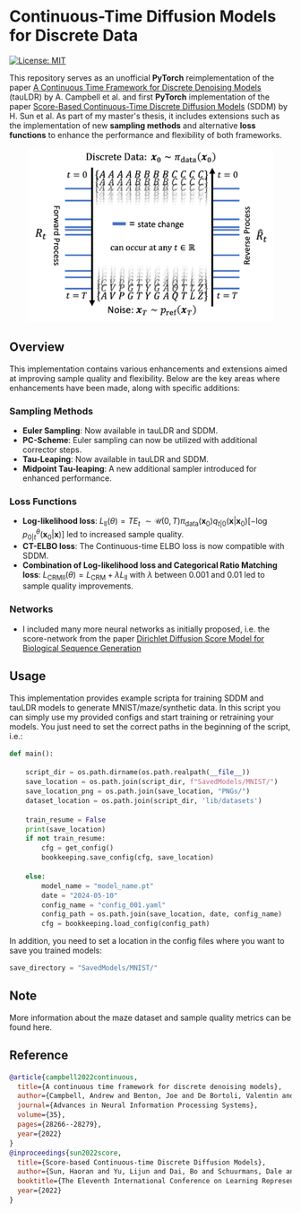# Continuous-Time Diffusion Models for Discrete Data

[![License: MIT](https://img.shields.io/badge/License-MIT-yellow.svg)](https://github.com/paulffm/Master-Thesis/blob/master/LICENSE)

This repository serves as an unofficial **PyTorch** reimplementation of the paper [A Continuous Time Framework for Discrete Denoising Models](https://arxiv.org/pdf/2205.14987) (tauLDR) by A. Campbell et al. and first **PyTorch** implementation of the paper [Score-Based Continuous-Time Discrete Diffusion Models](https://openreview.net/pdf?id=BYWWwSY2G5s) (SDDM) by H. Sun et al. As part of my master's thesis, it includes extensions such as the implementation of new **sampling methods** and alternative **loss functions** to enhance the performance and flexibility of both frameworks.

<p align="center">
  <img src="ct_forwardrev_process2.png"  alt="1" width = 438px height = 311px >
</p>

## Overview

This implementation contains various enhancements and extensions aimed at improving sample quality and flexibility. Below are the key areas where enhancements have been made, along with specific additions:

### Sampling Methods

- **Euler Sampling**: Now available in tauLDR and SDDM.
- **PC-Scheme**: Euler sampling can now be utilized with additional corrector steps.
- **Tau-Leaping**: Now available in tauLDR and SDDM.
- **Midpoint Tau-leaping**: A new additional sampler introduced for enhanced performance.

### Loss Functions

- **Log-likelihood loss**: $L_{\text{ll}}(\theta) = T E_{t}$ ${\sim \mathcal{U}(0, T) \pi_{\text{data}}(\bm{x}_0) q_{t|0}(\bm{x}|\bm{x}_0)} [ - \log p^{\theta}_{0|t}(\bm{x}_0|\bm{x}) ]$
led to increased sample quality.
- **CT-ELBO loss**: The Continuous-time ELBO loss is now compatible with SDDM.
- **Combination of Log-likelihood loss and Categorical Ratio Matching loss**: $L_{\text{CRMll}}(\theta) = L_{\text{CRM}} + \lambda L_{\text{ll}}$ with $\lambda$ between 0.001 and 0.01 led to sample quality improvements.
  
### Networks

- I included many more neural networks as initially proposed, i.e. the score-network from the paper [Dirichlet Diffusion Score Model for Biological Sequence Generation](https://arxiv.org/pdf/2305.10699.pdf)

## Usage

This implementation provides example scripta for training SDDM and tauLDR models to generate MNIST/maze/synthetic data. In this script you can simply use my provided configs and start training or retraining your models. You just need to set the correct paths in the beginning of the script, i.e.:

```python
def main():

    script_dir = os.path.dirname(os.path.realpath(__file__))
    save_location = os.path.join(script_dir, f"SavedModels/MNIST/")
    save_location_png = os.path.join(save_location, "PNGs/")
    dataset_location = os.path.join(script_dir, 'lib/datasets')

    train_resume = False
    print(save_location)
    if not train_resume:
        cfg = get_config()
        bookkeeping.save_config(cfg, save_location)

    else:
        model_name = "model_name.pt"
        date = "2024-05-10"
        config_name = "config_001.yaml"
        config_path = os.path.join(save_location, date, config_name)
        cfg = bookkeeping.load_config(config_path)
```

In addition, you need to set a location in the config files where you want to save you trained models:

```python
save_directory = "SavedModels/MNIST/"
```

## Note

More information about the maze dataset and sample quality metrics can be found here.

## Reference

```bibtex
@article{campbell2022continuous,
  title={A continuous time framework for discrete denoising models},
  author={Campbell, Andrew and Benton, Joe and De Bortoli, Valentin and Rainforth, Thomas and Deligiannidis, George and Doucet, Arnaud},
  journal={Advances in Neural Information Processing Systems},
  volume={35},
  pages={28266--28279},
  year={2022}
}
@inproceedings{sun2022score,
  title={Score-based Continuous-time Discrete Diffusion Models},
  author={Sun, Haoran and Yu, Lijun and Dai, Bo and Schuurmans, Dale and Dai, Hanjun},
  booktitle={The Eleventh International Conference on Learning Representations},
  year={2022}
}
```
